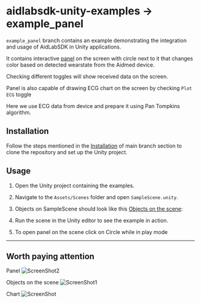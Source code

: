 # aidlabsdk-unity-examples -> example_panel

`example_panel` branch contains an example demonstrating the integration and usage of AidLabSDK in Unity applications.

It contains interactive [panel](ScreenShot2) on the screen with circle next to it that changes color based on detected wearstate from the Aidmed device.

Checking different toggles will show received data on the screen.


Panel is also capable of drawing ECG chart on the screen by checking `Plot ECG` toggle

Here we use ECG data from device and prepare it using Pan Tompkins algorithm.

## Installation

Follow the steps mentioned in the [Installation](#Installation) of main branch section to clone the repository and set up the Unity project.

## Usage

1. Open the Unity project containing the examples.

2. Navigate to the `Assets/Scenes` folder and open `SampleScene.unity`.

3. Objects on SampleScene should look like this [Objects on the scene](#ScreenShot1):

4. Run the scene in the Unity editor to see the example in action.

5. To open panel on the scene click on Circle while in play mode

--- 

## Worth paying attention
Panel
![ScreenShot2](https://i.gyazo.com/f4cf546e6f4478bedaae5b8c75145d90.png)

Objects on the scene
![ScreenShot1](https://i.gyazo.com/3cba9bc32e3716574fe21a43836bdd46.png)

Chart
![ScreenShot](https://i.gyazo.com/f5b1c792a3744c8b7eab87dbb6a8d111.png)







